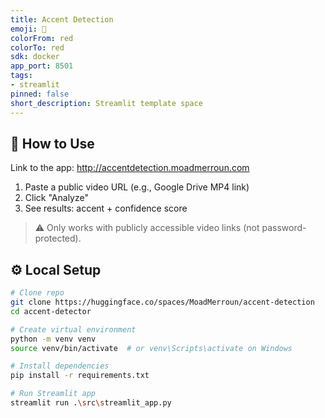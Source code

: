 ```yaml
---
title: Accent Detection
emoji: 🚀
colorFrom: red
colorTo: red
sdk: docker
app_port: 8501
tags:
- streamlit
pinned: false
short_description: Streamlit template space
---
```


## 🚀 How to Use
Link to the app: http://accentdetection.moadmerroun.com

1. Paste a public video URL (e.g., Google Drive MP4 link)
2. Click "Analyze"
3. See results: accent + confidence score

> ⚠️ Only works with publicly accessible video links (not password-protected).


## ⚙️ Local Setup

```bash
# Clone repo
git clone https://huggingface.co/spaces/MoadMerroun/accent-detection
cd accent-detector

# Create virtual environment
python -m venv venv
source venv/bin/activate  # or venv\Scripts\activate on Windows

# Install dependencies
pip install -r requirements.txt

# Run Streamlit app
streamlit run .\src\streamlit_app.py
```

